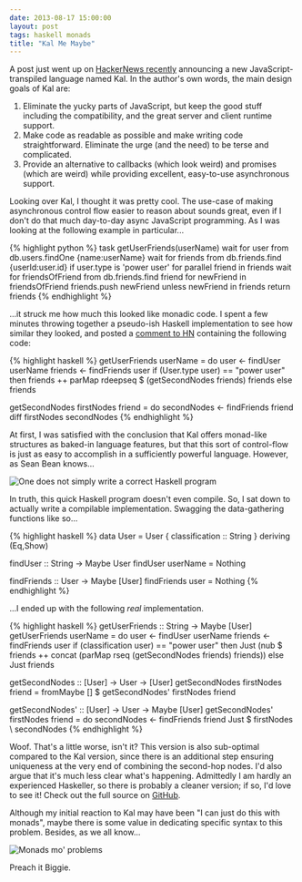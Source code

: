 ```yaml
---
date: 2013-08-17 15:00:00
layout: post
tags: haskell monads
title: "Kal Me Maybe"
---
```


A post just went up on [HackerNews recently][kal-hn] announcing a new
JavaScript-transpiled language named Kal. In the author's own words, the
main design goals of Kal are:

1. Eliminate the yucky parts of JavaScript, but keep the good stuff including the compatibility, and the great server and client runtime support.
2. Make code as readable as possible and make writing code straightforward. Eliminate the urge (and the need) to be terse and complicated.
3. Provide an alternative to callbacks (which look weird) and promises (which are weird) while providing excellent, easy-to-use asynchronous support.

Looking over Kal, I thought it was pretty cool. The use-case of making
asynchronous control flow easier to reason about sounds great, even if I
don't do that much day-to-day async JavaScript programming. As I was
looking at the following example in particular...

{% highlight python %}
task getUserFriends(userName)
  wait for user from db.users.findOne {name:userName}
  wait for friends from db.friends.find {userId:user.id}
  if user.type is 'power user'
    for parallel friend in friends
      wait for friendsOfFriend from db.friends.find friend
      for newFriend in friendsOfFriend
        friends.push newFriend unless newFriend in friends
  return friends
{% endhighlight %}

...it struck me how much this looked like monadic code. I spent a few
minutes throwing together a pseudo-ish Haskell implementation to see how
similar they looked, and posted a [comment to HN][hn-comment] containing the
following code:

{% highlight haskell %}
getUserFriends userName = do
  user <- findUser userName
  friends <- findFriends user
  if (User.type user) == "power user"
    then friends ++ parMap rdeepseq $ (getSecondNodes friends) friends
    else friends
  
getSecondNodes firstNodes friend = do
  secondNodes <- findFriends friend
  diff firstNodes secondNodes
{% endhighlight %}

At first, I was satisfied with the conclusion that Kal offers monad-like
structures as baked-in language features, but that this sort of
control-flow is just as easy to accomplish in a sufficiently powerful
language. However, as Sean Bean knows...

![One does not simply write a correct Haskell
program][one-does-not-simply-link]

In truth, this quick Haskell program doesn't even compile. So, I sat down to actually write a compilable
implementation. Swagging the data-gathering functions like so...

{% highlight haskell %}
data User = User { classification :: String } deriving (Eq,Show)

findUser :: String -> Maybe User
findUser userName = Nothing

findFriends :: User -> Maybe [User]
findFriends user = Nothing
{% endhighlight %}

...I ended up with the following _real_ implementation.

{% highlight haskell %}
getUserFriends :: String -> Maybe [User]
getUserFriends userName = do
  user <- findUser userName
  friends <- findFriends user
  if (classification user) == "power user"
    then Just (nub $ friends ++ concat (parMap rseq (getSecondNodes friends) friends))
    else Just friends

getSecondNodes :: [User] -> User -> [User]
getSecondNodes firstNodes friend = fromMaybe [] $ getSecondNodes' firstNodes friend

getSecondNodes' :: [User] -> User -> Maybe [User]
getSecondNodes' firstNodes friend = do
  secondNodes <- findFriends friend
  Just $ firstNodes \\ secondNodes
{% endhighlight %}

Woof. That's a little worse, isn't it? This version is also sub-optimal
compared to the Kal version, since there is an additional step ensuring
uniqueness at the very end of combining the second-hop nodes. I'd also
argue that it's much less clear what's happening. Admittedly I am hardly
an experienced Haskeller, so there is probably a cleaner version; if so,
I'd love to see it! Check out the full source on [GitHub][kal-hs-src].

Although my initial reaction to Kal may have been "I can just
do this with monads", maybe there is some value in dedicating specific
syntax to this problem. Besides, as we all know...

![Monads mo' problems][biggie-link]

Preach it Biggie.

[kal-hn]: https://news.ycombinator.com/item?id=6227517
[kal-hs-src]: https://github.com/rybosome/rybosome.github.io/blob/master/src/2013-08-17-kal-me-maybe/kal.hs
[hn-comment]: https://news.ycombinator.com/item?id=6227820
[one-does-not-simply-link]: http://i.imgur.com/Dg3ForQ.jpg
[biggie-link]: http://i.qkme.me/3tt5gu.jpg
